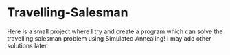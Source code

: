 # Travelling-Salesman
Here is a small project where I try and create a program which can solve the travelling salesman problem using Simulated Annealing! I may add other solutions later
